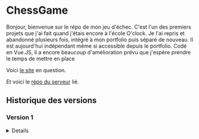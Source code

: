 # ChessGame

Bonjour, bienvenue sur le répo de mon jeu d'échec. C'est l'un des premiers projets que j'ai fait quand j'étais encore à l'école O'clock. Je l'ai repris et abandonné plusieurs fois, intégré à mon portfolio puis séparé de nouveau. Il est aujourd'hui indépendant même si accessible depuis le portfolio. Codé en Vue.JS, il a encore beaucoup d'amélioration prévu que j'espère prendre le temps de mettre en place

Voici [le site](http://chessgame.rial7539.odns.fr/) en question.

Et voici le [répo du serveur](https://github.com/Alexandre-RICHARD/Portfolio-Back) lié.

## Historique des versions

### Version 1

<details>

### 1.0.0 `5 août 2023`

-   Création du repo unique pour ce projet et premier commit malgré l'état déjà avancé du projet

### 1.0.1 `12 août 2023`

-   Finiolage de petits détails pour la mise en prod commune avec tous les autres projets
-   Rajout d'un htaccess pour bien gérer l'accès à l'index.html une fois hébergé
-   Rajout du htaccess au .gitignore
-   Remaniement du webpack.config.js, du package.json et du readme.md
-   Changement du favicon

### 1.0.2 `13 août 2023`

-   Mise à jour des packages npm
-   Rajout d'un script pnpm pour mettre à jour plus facilement les dépendances

</details>